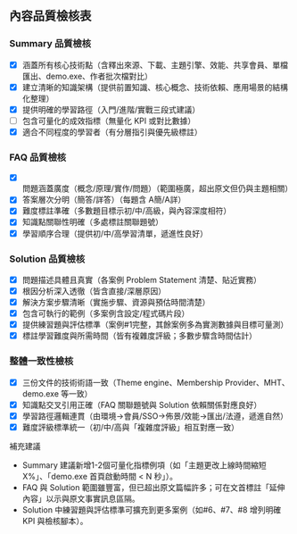 ## 內容品質檢核表

### Summary 品質檢核
- [x] 涵蓋所有核心技術點（含釋出來源、下載、主題引擎、效能、共享會員、單檔匯出、demo.exe、作者批次檔對比）
- [x] 建立清晰的知識架構（提供前置知識、核心概念、技術依賴、應用場景的結構化整理）
- [x] 提供明確的學習路徑（入門/進階/實戰三段式建議）
- [ ] 包含可量化的成效指標（無量化 KPI 或對比數據）
- [x] 適合不同程度的學習者（有分層指引與優先級標註）

### FAQ 品質檢核
- [x] 問題涵蓋廣度（概念/原理/實作/問題）（範圍極廣，超出原文但仍與主題相關）
- [x] 答案層次分明（簡答/詳答）（每題含 A簡/A詳）
- [x] 難度標註準確（多數題目標示初/中/高級，與內容深度相符）
- [x] 知識點關聯性明確（多處標註關聯題號）
- [x] 學習順序合理（提供初/中/高學習清單，遞進性良好）

### Solution 品質檢核
- [x] 問題描述具體且真實（各案例 Problem Statement 清楚、貼近實務）
- [x] 根因分析深入透徹（皆含直接/深層原因）
- [x] 解決方案步驟清晰（實施步驟、資源與預估時間清楚）
- [x] 包含可執行的範例（多案例含設定/程式碼片段）
- [x] 提供練習題與評估標準（案例#1完整，其餘案例多為實測數據與目標可量測）
- [x] 標註學習難度與所需時間（皆有複雜度評級；多數步驟含時間估計）

### 整體一致性檢核
- [x] 三份文件的技術術語一致（Theme engine、Membership Provider、MHT、demo.exe 等一致）
- [x] 知識點交叉引用正確（FAQ 關聯題號與 Solution 依賴關係對應良好）
- [x] 學習路徑邏輯連貫（由環境→會員/SSO→佈景/效能→匯出/法遵，遞進自然）
- [x] 難度評級標準統一（初/中/高與「複雜度評級」相互對應一致）

補充建議
- Summary 建議新增1-2個可量化指標例項（如「主題更改上線時間縮短 X%」、「demo.exe 首頁啟動時間 < N 秒」）。
- FAQ 與 Solution 範圍雖豐富，但已超出原文篇幅許多；可在文首標註「延伸內容」以示與原文事實訊息區隔。
- Solution 中練習題與評估標準可擴充到更多案例（如#6、#7、#8 增列明確 KPI 與檢核腳本）。